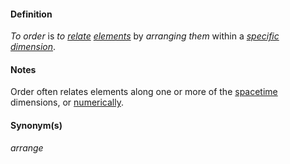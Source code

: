 #### Definition

*To order* is *to [relate](https://github.com/gcassel/Modular-Organization-Terminology/blob/master/terms/relate.md) [elements](https://github.com/gcassel/Modular-Organization-Terminology/blob/master/terms/element.md)* by *arranging them* within a *[specific](https://github.com/gcassel/Modular-Organization-Terminology/blob/master/terms/specific.md) [dimension](https://github.com/gcassel/Modular-Organization-Terminology/blob/master/terms/dimension.md)*.

#### Notes

Order often relates elements along one or more of the [spacetime](https://github.com/gcassel/Modular-Organization-Terminology/blob/master/terms/spacetime.md) dimensions, or [numerically](https://github.com/gcassel/Modular-Organization-Terminology/blob/master/terms/quantity.md).

#### Synonym(s)

*arrange*
